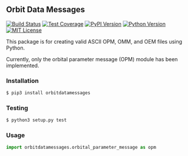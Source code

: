 ## Orbit Data Messages
[![Build Status](http://img.shields.io/travis/RazerM/orbit-data-messages.svg?style=flat-square)](https://travis-ci.org/RazerM/orbit-data-messages) [![Test Coverage](http://img.shields.io/codecov/c/github/RazerM/orbit-data-messages.svg?style=flat-square)](https://codecov.io/github/RazerM/orbit-data-messages) [![PyPI Version](http://img.shields.io/pypi/v/orbit-data-messages.svg?style=flat-square)](https://pypi.python.org/pypi/orbit_data_messages/) [![Python Version](http://img.shields.io/badge/python-3.4%2B-brightgreen.svg?style=flat-square)](https://www.python.org/download/releases/3.4.0/) [![MIT License](http://img.shields.io/badge/license-MIT-blue.svg?style=flat-square)](https://raw.githubusercontent.com/RazerM/orbit-data-messages/master/LICENSE)



This package is for creating valid ASCII OPM, OMM, and OEM files using Python.

Currently, only the orbital parameter message (OPM) module has been implemented.

### Installation

```bash
$ pip3 install orbitdatamessages
```

### Testing

```bash
$ python3 setup.py test
```

### Usage

```python
import orbitdatamessages.orbital_parameter_message as opm
```